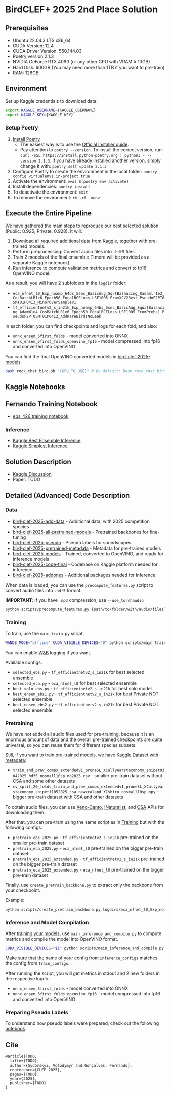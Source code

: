 # BirdCLEF+ 2025 2nd Place Solution

## Prerequisites

- Ubuntu 22.04.3 LTS x86_64
- CUDA Version: 12.4
- CUDA Driver Version: 550.144.03
- Poetry version 2.1.3
- NVIDIA GeForce RTX 4090 (or any other GPU with VRAM ≥ 10GB)
- Hard Disk: 600GB (You may need more than 1TB if you want to pre-train)
- RAM: 126GB

## Environment

Set up Kaggle credentials to download data:

```bash
export KAGGLE_USERNAME={KAGGLE_USERNAME}
export KAGGLE_KEY={KAGGLE_KEY}
```

### Setup Poetry

1. [Install Poetry](https://python-poetry.org/docs/#installation)
   - The easiest way is to use the [Official Installer guide](https://python-poetry.org/docs/#installing-with-the-official-installer).
   - Pay attention to `poetry --version`. To install the correct version, run: `curl -sSL https://install.python-poetry.org | python3 - --version 2.1.3`. If you have already installed another version, simply change it with: `poetry self update 2.1.3`
2. Configure Poetry to create the environment in the local folder: `poetry config virtualenvs.in-project true`
3. Activate the environment: `eval $(poetry env activate)`
4. Install dependencies: `poetry install`
5. To deactivate the environment: `exit`
6. To remove the environment: `rm -rf .venv`

## Execute the Entire Pipeline

We have gathered the main steps to reproduce our best selected solution (Public: 0.925; Private: 0.928). It will:
1. Download all required additional data from Kaggle, together with pre-trained models.
2. Perform preprocessing: Convert audio files into `.hdf5` files.
3. Train 2 models of the final ensemble (1 more will be provided as a separate Kaggle notebook).
4. Run inference to compute validation metrics and convert to fp16 OpenVINO model.

As a result, you will have 2 subfolders in the `logdir` folder:
- `eca_nfnet_l0_Exp_noamp_64bs_5sec_BasicAug_SqrtBalancing_Radamlr1e3_CosBatchLR1e6_Epoch50_FocalBCELoss_LSF1005_FromXCV2Best_PseudoF2PT05MT01P04I3_MinorOverSampleV1`
- `tf_efficientnetv2_s_in21k_Exp_noamp_64bs_5sec_BasicAug_EqualBalancing_AdamW1e4_CosBatchLR1e6_Epoch50_FocalBCELoss_LSF1005_FromPrebs1_PseudoF2PT05MT01P04I2_AddRareBirdsNoLeak`

In each folder, you can find checkpoints and logs for each fold, and also:
- `onnx_ensem_5first_folds` - model converted into ONNX
- `onnx_ensem_5first_folds_openvino_fp16` - model compressed into fp16 and converted into OpenVINO

You can find the final OpenVINO converted models in [bird-clef-2025-models](https://www.kaggle.com/datasets/vladimirsydor/bird-clef-2025-models)

```bash
bash rock_that_bird.sh "{GPU_TO_USE}" # By default: bash rock_that_bird.sh "0"
```

## Kaggle Notebooks

## Fernando Training Notebook

- [ebs_426 training notebook](https://www.kaggle.com/code/vialactea/b5-train-ebs-426)

### Inference

- [Kaggle Best Ensemble Inference](https://www.kaggle.com/code/vladimirsydor/bird-clef-2025-ensemble-v2-final-final?scriptVersionId=244942051)
- [Kaggle Simplest Inference](https://www.kaggle.com/code/vladimirsydor/bird-clef-2025-minimul-inference/notebook?scriptVersionId=245080754)

## Solution Description

- [Kaggle Discussion](https://www.kaggle.com/competitions/birdclef-2025/discussion/583699)
- Paper: TODO

## Detailed (Advanced) Code Description

### Data

- [bird-clef-2025-add-data](https://www.kaggle.com/datasets/vladimirsydor/bird-clef-2025-add-data) - Additional data, with 2025 competition species
- [bird-clef-2025-all-pretrained-models](https://www.kaggle.com/datasets/vladimirsydor/bird-clef-2025-all-pretrained-models) - Pretrained backbones for fine-tuning
- [bird-clef-2025-pseudo](https://www.kaggle.com/datasets/vladimirsydor/bird-clef-2025-pseudo) - Pseudo labels for soundscapes
- [bird-clef-2025-pretrained-metadata](https://www.kaggle.com/datasets/vladimirsydor/bird-clef-2025-pretrained-metadata) - Metadata for pre-trained models
- [bird-clef-2025-models](https://www.kaggle.com/datasets/vladimirsydor/bird-clef-2025-models) - Trained, converted to OpenVINO, and ready for inference models
- [bird-clef-2025-code-final](https://www.kaggle.com/datasets/vladimirsydor/bird-clef-2025-code-final) - Codebase on Kaggle platform needed for inference
- [bird-clef-2025-addones](https://www.kaggle.com/datasets/vladimirsydor/bird-clef-2025-addones) - Additional packages needed for inference

When data is loaded, you can use the `precompute_features.py` script to convert audio files into `.hdf5` format.

__IMPORTANT__: If you have `.mp3` compression, use `--use_torchaudio`

```bash
python scripts/precompute_features.py {path/to/folder/with/audio/files} {path/to/save/hdf5/files} --n_cores 8 --use_torchaudio
```

### Training

To train, use the `main_train.py` script:

```bash
WANDB_MODE="offline" CUDA_VISIBLE_DEVICES="0" python scripts/main_train.py train_configs/{your_favourite_config}.py
```

You can enable [W&B](https://wandb.ai/site/) logging if you want.

Available configs:
- `selected_ebs.py` - `tf_efficientnetv2_s_in21k` for best selected ensemble
- `selected_eca.py` - `eca_nfnet_l0` for best selected ensemble
- `best_solo_ebs.py` - `tf_efficientnetv2_s_in21k` for best solo model
- `best_ensem_ebs1.py` - `tf_efficientnetv2_s_in21k` for best Private NOT selected ensemble
- `best_ensem_ebs2.py` - `tf_efficientnetv2_s_in21k` for best Private NOT selected ensemble

### Pretraining

We have not added all audio files used for pre-training, because it is an enormous amount of data and the overall pre-trained checkpoints are quite universal, so you can reuse them for different species subsets.

Still, if you want to train pre-trained models, we have [Kaggle Dataset with metadata](https://www.kaggle.com/datasets/vladimirsydor/bird-clef-2025-pretrained-metadata):
- `train_and_prev_comps_extendedv1_pruneSL_XCallyearstaxonomy_snipet03042025_hdf5_nosmall10sp_no2025.csv` - smaller pre-train dataset without CSA and some other datasets
- `cv_split_20_folds_train_and_prev_comps_extendedv1_pruneSL_XCallyearstaxonomy_snipet11052025_csa_newzealand_XCshiro_nosmall10sp.npy` - bigger pre-train dataset with CSA and other datasets

To obtain audio files, you can use [Xeno-Canto](scripts/download_all_xeno_canto.py), [INaturalist](scripts/download_inaturalist.py), and [CSA](https://colecciones.humboldt.org.co/sonidos/visor-csa/) APIs for downloading them.

After that, you can pre-train using the same script as in [Training](#training) but with the following configs:
- `pretrain_ebs_2025.py` - `tf_efficientnetv2_s_in21k` pre-trained on the smaller pre-train dataset
- `pretrain_eca_2025.py` - `eca_nfnet_l0` pre-trained on the bigger pre-train dataset
- `pretrain_ebs_2025_extended.py` - `tf_efficientnetv2_s_in21k` pre-trained on the bigger pre-train dataset
- `pretrain_eca_2025_extended.py` - `eca_nfnet_l0` pre-trained on the bigger pre-train dataset

Finally, use `create_pretrain_backbone.py` to extract only the backbone from your checkpoint.

Example:
```bash
python scripts/create_pretrain_backbone.py logdirs/eca_nfnet_l0_Exp_noamp_64bs_5sec_BasicAug_SqrtBalancing_Radamlr1e3_CosBatchLR1e6_Epoch50_FocalBCELoss_LSF1005_FromXCV2Best_PseudoF2PT05MT01P04I3_MinorOverSampleV1/fold_0/checkpoints/last.ckpt logdirs/eca_nfnet_l0_Exp_noamp_64bs_5sec_BasicAug_SqrtBalancing_Radamlr1e3_CosBatchLR1e6_Epoch50_FocalBCELoss_LSF1005_FromXCV2Best_PseudoF2PT05MT01P04I3_MinorOverSampleV1/fold_0/checkpoints/last_backbone.ckpt
```

### Inference and Model Compilation

After [training your models](#training), use `main_inference_and_compile.py` to compute metrics and compile the model into OpenVINO format.

```bash
CUDA_VISIBLE_DEVICES="$1" python scripts/main_inference_and_compile.py inference_configs/{your_favourite_config}.py
```

Make sure that the name of your config from `inference_configs` matches the config from `train_configs`.

After running the script, you will get metrics in stdout and 2 new folders in the respective logdir:
- `onnx_ensem_5first_folds` - model converted into ONNX
- `onnx_ensem_5first_folds_openvino_fp16` - model compressed into fp16 and converted into OpenVINO

### Preparing Pseudo Labels

To understand how pseudo labels were prepared, check out the following [notebook](notebooks/create_pseudo.ipynb).

## Cite

```
@article{TODO,
  title={TODO},
  author={Sydorskyi, Volodymyr and Gonçalves, Fernando},
  conference={CLEF 2025},
  pages={TODO},
  year={2025},
  publisher={TODO}
}
```

